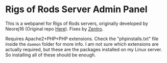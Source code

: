 # Rigs of Rods Server Admin Panel

This is a webpanel for Rigs of Rods servers, originally developed by Neorej16 (Original repo [Here](https://github.com/Strykr1/rormpservadmin)).
Fixes by [Zentro](https://github.com/officerzentro).

Requires Apache2+PHP+PHP extensions. Check the "phpinstalls.txt" file inside the `daemon` folder for more info. I am not sure which extensions are actually required, but these are the packages installed on my Linux server. So installing all of these should be enough.
